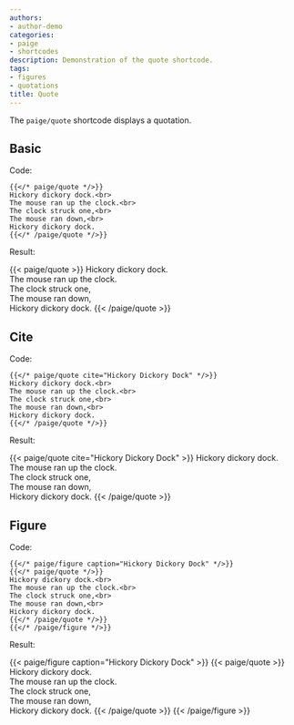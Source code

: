 ```yaml
---
authors:
- author-demo
categories:
- paige
- shortcodes
description: Demonstration of the quote shortcode.
tags:
- figures
- quotations
title: Quote
---
```


The `paige/quote` shortcode displays a quotation.

<!--more-->

## Basic

Code:

```go-html-template
{{</* paige/quote */>}}
Hickory dickory dock.<br>
The mouse ran up the clock.<br>
The clock struck one,<br>
The mouse ran down,<br>
Hickory dickory dock.
{{</* /paige/quote */>}}
```

Result:

{{< paige/quote >}}
Hickory dickory dock.<br>
The mouse ran up the clock.<br>
The clock struck one,<br>
The mouse ran down,<br>
Hickory dickory dock.
{{< /paige/quote >}}

## Cite

Code:

```go-html-template
{{</* paige/quote cite="Hickory Dickory Dock" */>}}
Hickory dickory dock.<br>
The mouse ran up the clock.<br>
The clock struck one,<br>
The mouse ran down,<br>
Hickory dickory dock.
{{</* /paige/quote */>}}
```

Result:

{{< paige/quote cite="Hickory Dickory Dock" >}}
Hickory dickory dock.<br>
The mouse ran up the clock.<br>
The clock struck one,<br>
The mouse ran down,<br>
Hickory dickory dock.
{{< /paige/quote >}}

## Figure

Code:

```go-html-template
{{</* paige/figure caption="Hickory Dickory Dock" */>}}
{{</* paige/quote */>}}
Hickory dickory dock.<br>
The mouse ran up the clock.<br>
The clock struck one,<br>
The mouse ran down,<br>
Hickory dickory dock.
{{</* /paige/quote */>}}
{{</* /paige/figure */>}}
```

Result:

{{< paige/figure caption="Hickory Dickory Dock" >}}
{{< paige/quote >}}
Hickory dickory dock.<br>
The mouse ran up the clock.<br>
The clock struck one,<br>
The mouse ran down,<br>
Hickory dickory dock.
{{< /paige/quote >}}
{{< /paige/figure >}}
